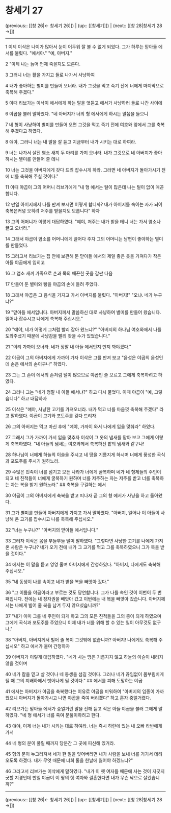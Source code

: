 # 창세기 27

(previous:: [[창 26|← 창세기 26]]) | (up:: [[창세기]]) | (next:: [[창 28|창세기 28 →]])

***




1 
이제 이삭은 나이가 많아서 눈이 어두워 잘 볼 수 없게 되었다. 그가 하루는 맏아들 에서를 불렀다. "에서야." "예, 아버지." 



2 
"이제 나는 늙어 언제 죽을지도 모른다. 



3 
그러니 너는 활을 가지고 들로 나가서 사냥하여 



4 
내가 좋아하는 별미를 만들어 오너라. 내가 그것을 먹고 죽기 전에 너에게 마지막으로 축복해 주겠다." 



5 
이때 리브가는 이삭이 에서에게 하는 말을 엿듣고 에서가 사냥하러 들로 나간 사이에 



6 
야곱을 불러 말하였다. "네 아버지가 너의 형 에서에게 하시는 말씀을 들으니 



7 
네 형이 사냥하여 별미를 만들어 오면 그것을 먹고 죽기 전에 여호와 앞에서 그를 축복해 주겠다고 하였다. 



8 
얘야, 그러니 너는 내 말을 잘 듣고 지금부터 내가 시키는 대로 하여라. 



9 
너는 나가서 살진 염소 새끼 두 마리를 가져 오너라. 내가 그것으로 네 아버지가 좋아하시는 별미를 만들어 줄 테니 



10 
너는 그것을 아버지에게 갖다 드려 잡수시게 하라. 그러면 네 아버지가 돌아가시기 전에 너를 축복해 주실 것이다." 



11 
이때 야곱이 그의 어머니 리브가에게 "내 형 에서는 털이 많은데 나는 털이 없이 매끈합니다. 



12 
만일 아버지께서 나를 만져 보시면 어떻게 합니까? 내가 아버지를 속이는 자가 되어 축복은커녕 오히려 저주를 받을지도 모릅니다" 하자 



13 
그의 어머니가 이렇게 대답하였다. "얘야, 저주는 내가 받을 테니 너는 가서 염소나 끌고 오너라." 



14 
그래서 야곱이 염소를 어머니에게 끌어다 주자 그의 어머니는 남편이 좋아하는 별미를 만들었다. 



15 
그러고서 리브가는 집 안에 보관해 둔 맏아들 에서의 제일 좋은 옷을 가져다가 작은 아들 야곱에게 입히고 



16 
그 염소 새끼 가죽으로 손과 목의 매끈한 곳을 감싼 다음 



17 
만들어 둔 별미와 빵을 야곱의 손에 들려 주었다. 



18 
그래서 야곱은 그 음식을 가지고 가서 아버지를 불렀다. "아버지!" "오냐. 네가 누구냐?" 



19 
"맏아들 에서입니다. 아버지께서 말씀하신 대로 사냥하여 별미를 만들어 왔습니다. 일어나 잡수시고 나에게 축복해 주십시오." 



20 
"얘야, 네가 어떻게 그처럼 빨리 잡아 왔느냐?" "아버지의 하나님 여호와께서 나를 도와주셨기 때문에 사냥감을 빨리 찾을 수가 있었습니다." 



21 
"이리 가까이 오너라. 네가 정말 내 아들 에서인지 만져 봐야겠다." 



22 
야곱이 그의 아버지에게 가까이 가자 이삭은 그를 만져 보고 "음성은 야곱의 음성인데 손은 에서의 손이구나" 하였다. 



23 
그는 그 손이 에서의 손처럼 털이 많으므로 야곱인 줄 모르고 그에게 축복하려고 하였다. 



24 
그러나 그는 "네가 정말 내 아들 에서냐?" 하고 다시 물었다. 이때 야곱이 "예, 그렇습니다" 하고 대답하자 



25 
이삭은 "얘야, 사냥한 고기를 가져오너라. 내가 먹고 너를 마음껏 축복해 주겠다" 라고 말하였다. 야곱이 고기와 포도주를 갖다 드리자 



26 
그의 아버지는 먹고 마신 후에 "얘야, 가까이 와서 나에게 입을 맞춰라" 하였다. 



27 
그래서 그가 가까이 가서 입을 맞추자 이삭이 그 옷의 냄새를 맡아 보고 그에게 이렇게 축복하였다. "내 아들의 냄새는 여호와께서 축복하신 밭의 냄새와 같구나! 



28 
하나님이 너에게 하늘의 이슬을 주시고 네 땅을 기름지게 하시며 너에게 풍성한 곡식과 포도주를 주시기 원하노라. 



29 
수많은 민족이 너를 섬기고 모든 나라가 너에게 굴복하며 네가 네 형제들의 주인이 되고 네 친척들이 너에게 굴복하기 원하며 너를 저주하는 자는 저주를 받고 너를 축복하는 자는 복을 받기 원하노라." ## 축복을 구걸하는 에서 



30 
야곱이 그의 아버지에게 축복을 받고 떠나자 곧 그의 형 에서가 사냥을 하고 돌아왔다. 



31 
그가 별미를 만들어 아버지에게 가지고 가서 말하였다. "아버지, 일어나 이 아들이 사냥해 온 고기를 잡수시고 나를 축복해 주십시오." 



32 
"너는 누구냐?" "아버지의 맏아들 에서입니다." 



33 
그러자 이삭은 몸을 부들부들 떨며 말하였다. "그렇다면 사냥한 고기를 나에게 가져온 사람은 누구냐? 네가 오기 전에 내가 그 고기를 먹고 그를 축복하였으니 그가 복을 받을 것이다." 



34 
에서는 이 말을 듣고 엉엉 울며 아버지에게 간청하였다. "아버지, 나에게도 축복해 주십시오." 



35 
"네 동생이 나를 속이고 네가 받을 복을 빼앗아 갔다." 



36 
"그 이름을 야곱이라고 부르는 것도 당연합니다. 그가 나를 속인 것이 이번이 두 번째입니다. 전에는 내 장자권을 빼앗아 갔고 이번에는 내 복을 빼앗아 갔습니다. 아버지께서는 나에게 빌어 줄 복을 남겨 두지 않으셨습니까?" 



37 
"내가 이미 그를 네 주인이 되게 하고 그의 모든 친척들을 그의 종이 되게 하였으며 그에게 곡식과 포도주를 주었으니 이제 내가 너를 위해 할 수 있는 일이 아무것도 없구나." 



38 
"아버지, 아버지께서 빌어 줄 복이 그것밖에 없습니까? 아버지! 나에게도 축복해 주십시오" 하고 에서가 울며 간청하자 



39 
아버지가 이렇게 대답하였다. "네가 사는 땅은 기름지지 않고 하늘의 이슬이 내리지 않을 것이며 



40 
네가 칼을 믿고 살 것이나 네 동생을 섬길 것이다. 그러나 네가 끊임없이 몸부림치게 될 때 그의 지배하에서 벗어나게 될 것이다." ## 에서를 피해 도망하는 야곱 



41 
에서는 아버지가 야곱을 축복했다는 이유로 야곱을 미워하여 "아버지의 임종이 가까웠으니 아버지가 돌아가시고 나면 야곱을 죽여 버리겠다" 하고 혼자 중얼거렸다. 



42 
리브가는 맏아들 에서가 중얼거린 말을 전해 듣고 작은 아들 야곱을 불러 그에게 말하였다. "네 형 에서가 너를 죽여 분풀이하려고 한다. 



43 
얘야, 이제 너는 내가 시키는 대로 하여라. 너는 즉시 하란에 있는 내 오빠 라반에게 가서 



44 
네 형의 분이 풀릴 때까지 당분간 그 곳에 피신해 있거라. 



45 
형의 분이 누그러져서 네가 한 일을 잊어버리면 내가 사람을 보내 너를 거기서 데려오도록 하겠다. 내가 무엇 때문에 너희 둘을 한날에 잃어야 하겠느냐?" 



46 
그러고서 리브가는 이삭에게 말하였다. "내가 이 헷 여자들 때문에 사는 것이 지긋지긋할 지경인데 만일 야곱이 이 땅의 헷 여자와 결혼한다면 내가 무슨 낙으로 살겠습니까?"

***

(previous:: [[창 26|← 창세기 26]]) | (up:: [[창세기]]) | (next:: [[창 28|창세기 28 →]])
